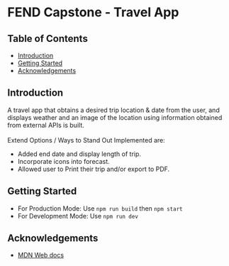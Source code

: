 # FEND Capstone - Travel App

## Table of Contents

* [Introduction](#introduction)
* [Getting Started](#gettingstarted)
* [Acknowledgements](#acknowledgement)

## Introduction
A travel app that obtains a desired trip location & date from the user, and displays weather and an image of the location using information obtained from external APIs is built. 
<br>
<br>
Extend Options / Ways to Stand Out Implemented are: <br>

* Added end date and display length of trip.
* Incorporate icons into forecast.
* Allowed user to Print their trip and/or export to PDF.

## Getting Started
* For Production Mode: Use `npm run build` then `npm start` 
* For Development Mode: Use `npm run dev`

## Acknowledgements 
* [MDN Web docs](https://developer.mozilla.org/)